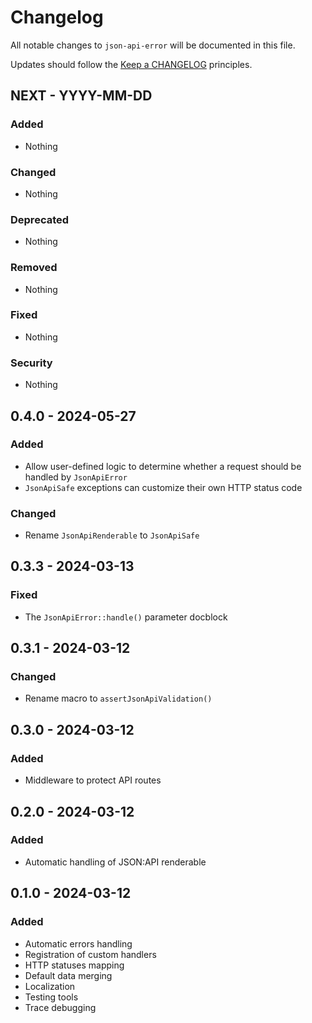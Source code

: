 # Changelog

All notable changes to `json-api-error` will be documented in this file.

Updates should follow the [Keep a CHANGELOG](https://keepachangelog.com/) principles.


## NEXT - YYYY-MM-DD

### Added
- Nothing

### Changed
- Nothing

### Deprecated
- Nothing

### Removed
- Nothing

### Fixed
- Nothing

### Security
- Nothing


## 0.4.0 - 2024-05-27

### Added
- Allow user-defined logic to determine whether a request should be handled by `JsonApiError`
- `JsonApiSafe` exceptions can customize their own HTTP status code

### Changed
- Rename `JsonApiRenderable` to `JsonApiSafe`


## 0.3.3 - 2024-03-13

### Fixed
- The `JsonApiError::handle()` parameter docblock


## 0.3.1 - 2024-03-12

### Changed
- Rename macro to `assertJsonApiValidation()`


## 0.3.0 - 2024-03-12

### Added
- Middleware to protect API routes


## 0.2.0 - 2024-03-12

### Added
- Automatic handling of JSON:API renderable


## 0.1.0 - 2024-03-12

### Added
- Automatic errors handling
- Registration of custom handlers
- HTTP statuses mapping
- Default data merging
- Localization
- Testing tools
- Trace debugging
